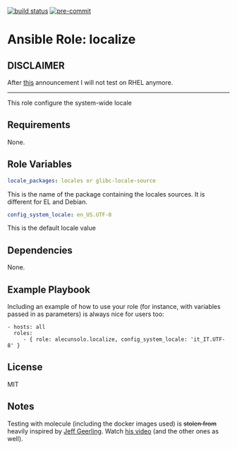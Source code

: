 [![build status](https://github.com/alecunsolo/ansible-role-localize/actions/workflows/ci.yml/badge.svg)](https://github.com/alecunsolo/ansible-role-localize/actions/workflows/ci.yml)
[![pre-commit](https://img.shields.io/badge/pre--commit-enabled-brightgreen?logo=pre-commit)](https://github.com/pre-commit/pre-commit)

Ansible Role: localize
=========
## DISCLAIMER
After [this](https://www.redhat.com/en/blog/furthering-evolution-centos-stream) announcement I will not test on RHEL anymore.

---------
This role configure the system-wide locale

Requirements
------------

None.

Role Variables
--------------

```yaml
locale_packages: locales or glibc-locale-source
```
This is the name of the package containing the locales sources. It is different for EL and Debian.

```yaml
config_system_locale: en_US.UTF-8
```
This is the default locale value

Dependencies
------------

None.

Example Playbook
----------------

Including an example of how to use your role (for instance, with variables passed in as parameters) is always nice for users too:

    - hosts: all
      roles:
         - { role: alecunsolo.localize, config_system_locale: 'it_IT.UTF-8' }

License
-------

MIT

Notes
-----

Testing with molecule (including the docker images used) is ~~stolen from~~ heavily inspired by [Jeff Geerling](https://www.jeffgeerling.com/). Watch [his video](https://youtu.be/FaXVZ60o8L8) (and the other ones as well).
